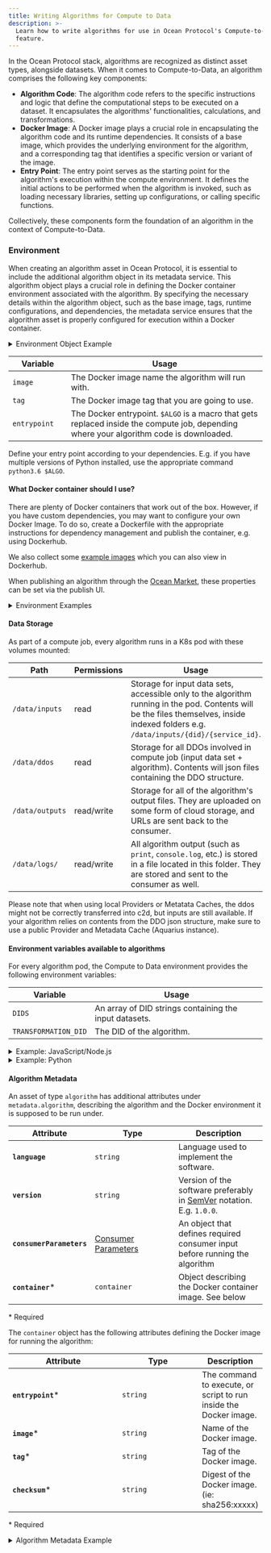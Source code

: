 ```yaml
---
title: Writing Algorithms for Compute to Data
description: >-
  Learn how to write algorithms for use in Ocean Protocol's Compute-to-Data
  feature.
---
```


In the Ocean Protocol stack, algorithms are recognized as distinct asset types, alongside datasets. When it comes to Compute-to-Data, an algorithm comprises the following key components:

* **Algorithm Code**: The algorithm code refers to the specific instructions and logic that define the computational steps to be executed on a dataset. It encapsulates the algorithms' functionalities, calculations, and transformations.
* **Docker Image**: A Docker image plays a crucial role in encapsulating the algorithm code and its runtime dependencies. It consists of a base image, which provides the underlying environment for the algorithm, and a corresponding tag that identifies a specific version or variant of the image.
* **Entry Point**: The entry point serves as the starting point for the algorithm's execution within the compute environment. It defines the initial actions to be performed when the algorithm is invoked, such as loading necessary libraries, setting up configurations, or calling specific functions.

Collectively, these components form the foundation of an algorithm in the context of Compute-to-Data.

### Environment

When creating an algorithm asset in Ocean Protocol, it is essential to include the additional algorithm object in its metadata service. This algorithm object plays a crucial role in defining the Docker container environment associated with the algorithm. By specifying the necessary details within the algorithm object, such as the base image, tags, runtime configurations, and dependencies, the metadata service ensures that the algorithm asset is properly configured for execution within a Docker container.

<details>

<summary>Environment Object Example</summary>

{% code overflow="wrap" %}
```json
{ "algorithm": { "container": { "entrypoint": "node $ALGO", "image": "node", "tag": "latest" } } } 
```
{% endcode %}

</details>

<table><thead><tr><th width="100">Variable</th><th>Usage</th></tr></thead><tbody><tr><td><code>image</code></td><td>The Docker image name the algorithm will run with.</td></tr><tr><td><code>tag</code></td><td>The Docker image tag that you are going to use.</td></tr><tr><td><code>entrypoint</code></td><td>The Docker entrypoint. <code>$ALGO</code> is a macro that gets replaced inside the compute job, depending where your algorithm code is downloaded.</td></tr></tbody></table>

Define your entry point according to your dependencies. E.g. if you have multiple versions of Python installed, use the appropriate command `python3.6 $ALGO`.

#### What Docker container should I use?

There are plenty of Docker containers that work out of the box. However, if you have custom dependencies, you may want to configure your own Docker Image. To do so, create a Dockerfile with the appropriate instructions for dependency management and publish the container, e.g. using Dockerhub.

We also collect some [example images](https://github.com/oceanprotocol/algo_dockers) which you can also view in Dockerhub.

When publishing an algorithm through the [Ocean Market](https://market.oceanprotocol.com), these properties can be set via the publish UI.

<details>

<summary>Environment Examples</summary>

Run an algorithm written in JavaScript/Node.js, based on Node.js v14:

```json
{
  "algorithm": {
    "container": {
      "entrypoint": "node $ALGO",
      "image": "node",
      "tag": "14"
    }
  }
}
```

Run an algorithm written in Python, based on Python v3.9:

```json
{
  "algorithm": {
    "container": {
      "entrypoint": "python3.9 $ALGO",
      "image": "python",
      "tag": "3.9.4-alpine3.13"
    }
  }
}
```

</details>

#### Data Storage

As part of a compute job, every algorithm runs in a K8s pod with these volumes mounted:

| Path            | Permissions | Usage                                                                                                                                                                                   |
| --------------- | ----------- | --------------------------------------------------------------------------------------------------------------------------------------------------------------------------------------- |
| `/data/inputs`  | read        | Storage for input data sets, accessible only to the algorithm running in the pod. Contents will be the files themselves, inside indexed folders e.g. `/data/inputs/{did}/{service_id}`. |
| `/data/ddos`    | read        | Storage for all DDOs involved in compute job (input data set + algorithm). Contents will json files containing the DDO structure.                                                       |
| `/data/outputs` | read/write  | Storage for all of the algorithm's output files. They are uploaded on some form of cloud storage, and URLs are sent back to the consumer.                                               |
| `/data/logs/`   | read/write  | All algorithm output (such as `print`, `console.log`, etc.) is stored in a file located in this folder. They are stored and sent to the consumer as well.                               |

Please note that when using local Providers or Metatata Caches, the ddos might not be correctly transferred into c2d, but inputs are still available. If your algorithm relies on contents from the DDO json structure, make sure to use a public Provider and Metadata Cache (Aquarius instance).

#### Environment variables available to algorithms

For every algorithm pod, the Compute to Data environment provides the following environment variables:

<table><thead><tr><th width="100">Variable</th><th>Usage</th></tr></thead><tbody><tr><td><code>DIDS</code></td><td>An array of DID strings containing the input datasets.</td></tr><tr><td><code>TRANSFORMATION_DID</code></td><td>The DID of the algorithm.</td></tr></tbody></table>

<details>

<summary>Example: JavaScript/Node.js</summary>

The following is a simple JavaScript/Node.js algorithm, doing a line count for ALL input datasets. The algorithm is not using any environment variables, but instead it's scanning the `/data/inputs` folder.

```js
const fs = require('fs')

const inputFolder = '/data/inputs'
const outputFolder = '/data/outputs'

async function countrows(file) {
  console.log('Start counting for ' + file)
  const fileBuffer = fs.readFileSync(file)
  const toString = fileBuffer.toString()
  const splitLines = toString.split('\n')
  const rows = splitLines.length - 1
  fs.appendFileSync(outputFolder + '/output.log', file + ',' + rows + '\r\n')
  console.log('Finished. We have ' + rows + ' lines')
}

async function processfolder(folder) {
  const files = fs.readdirSync(folder)

  for (const i = 0; i < files.length; i++) {
    const file = files[i]
    const fullpath = folder + '/' + file
    if (fs.statSync(fullpath).isDirectory()) {
      await processfolder(fullpath)
    } else {
      await countrows(fullpath)
    }
  }
}

processfolder(inputFolder)
```

This snippet will create and expose the following files as compute job results to the consumer:

* `/data/outputs/output.log`
* `/data/logs/algo.log`

To run this, use the following container object:

```json
{
  "algorithm": {
    "container": {
      "entrypoint": "node $ALGO",
      "image": "node",
      "tag": "12"
    }
  }
}
```

</details>

<details>

<summary>Example: Python</summary>

A more advanced line counting in Python, which relies on environment variables and constructs a job object, containing all the input files & DDOs

```python
import pandas as pd
import numpy as np
import os
import time
import json

def get_job_details():
    """Reads in metadata information about assets used by the algo"""
    job = dict()
    job['dids'] = json.loads(os.getenv('DIDS', None))
    job['metadata'] = dict()
    job['files'] = dict()
    job['algo'] = dict()
    job['secret'] = os.getenv('secret', None)
    algo_did = os.getenv('TRANSFORMATION_DID', None)
    if job['dids'] is not None:
        for did in job['dids']:
            # get the ddo from disk
            filename = '/data/ddos/' + did
            print(f'Reading json from {filename}')
            with open(filename) as json_file:
                ddo = json.load(json_file)
                # search for metadata service
                for service in ddo['service']:
                    if service['type'] == 'metadata':
                        job['files'][did] = list()
                        index = 0
                        for file in service['attributes']['main']['files']:
                            job['files'][did].append(
                                '/data/inputs/' + did + '/' + str(index))
                            index = index + 1
    if algo_did is not None:
        job['algo']['did'] = algo_did
        job['algo']['ddo_path'] = '/data/ddos/' + algo_did
    return job


def line_counter(job_details):
    """Executes the line counter based on inputs"""
    print('Starting compute job with the following input information:')
    print(json.dumps(job_details, sort_keys=True, indent=4))

    """ Now, count the lines of the first file in first did """
    first_did = job_details['dids'][0]
    filename = job_details['files'][first_did][0]
    non_blank_count = 0
    with open(filename) as infp:
        for line in infp:
            if line.strip():
                non_blank_count += 1
    print ('number of non-blank lines found %d' % non_blank_count)
    """ Print that number to output to generate algo output"""
    f = open("/data/outputs/result", "w")
    f.write(str(non_blank_count))
    f.close()


if __name__ == '__main__':
    line_counter(get_job_details())

```

To run this algorithm, use the following `container` object:

```json
{
  "algorithm": {
    "container": {
      "entrypoint": "python3.6 $ALGO",
      "image": "oceanprotocol/algo_dockers",
      "tag": "python-sql"
    }
  }
}
```

</details>

#### Algorithm Metadata

An asset of type `algorithm` has additional attributes under `metadata.algorithm`, describing the algorithm and the Docker environment it is supposed to be run under.

<table><thead><tr><th>Attribute</th><th width="150">Type</th><th>Description</th></tr></thead><tbody><tr><td><strong><code>language</code></strong></td><td><code>string</code></td><td>Language used to implement the software.</td></tr><tr><td><strong><code>version</code></strong></td><td><code>string</code></td><td>Version of the software preferably in <a href="https://semver.org">SemVer</a> notation. E.g. <code>1.0.0</code>.</td></tr><tr><td><strong><code>consumerParameters</code></strong></td><td><a href="../compute-to-data/compute-options.md#consumer-parameters">Consumer Parameters</a></td><td>An object that defines required consumer input before running the algorithm</td></tr><tr><td><strong><code>container</code></strong>*</td><td><code>container</code></td><td>Object describing the Docker container image. See below</td></tr></tbody></table>

\* Required

The `container` object has the following attributes defining the Docker image for running the algorithm:

<table><thead><tr><th width="210">Attribute</th><th width="150">Type</th><th>Description</th></tr></thead><tbody><tr><td><strong><code>entrypoint</code></strong>*</td><td><code>string</code></td><td>The command to execute, or script to run inside the Docker image.</td></tr><tr><td><strong><code>image</code></strong>*</td><td><code>string</code></td><td>Name of the Docker image.</td></tr><tr><td><strong><code>tag</code></strong>*</td><td><code>string</code></td><td>Tag of the Docker image.</td></tr><tr><td><strong><code>checksum</code></strong>*</td><td><code>string</code></td><td>Digest of the Docker image. (ie: sha256:xxxxx)</td></tr></tbody></table>

\* Required

<details>

<summary>Algorithm Metadata Example</summary>

{% code overflow="wrap" %}
```json
{ 
  "metadata": { 
    "created": "2020-11-15T12:27:48Z", 
    "updated": "2021-05-17T21:58:02Z", 
    "description": "Sample description", 
    "name": "Sample algorithm asset", 
    "type": "algorithm", 
    "author": "OPF", 
    "license": "https://market.oceanprotocol.com/terms", 
    "algorithm": { "language": "Node.js", "version": "1.0.0", 
      "container": { 
        "entrypoint": "node $ALGO", 
        "image": "ubuntu", 
        "tag": "latest", 
        "checksum": "sha256:44e10daa6637893f4276bb8d7301eb35306ece50f61ca34dcab550" 
        }, 
        "consumerParameters": {} 
        } 
  } 
} 
```
{% endcode %}

</details>
